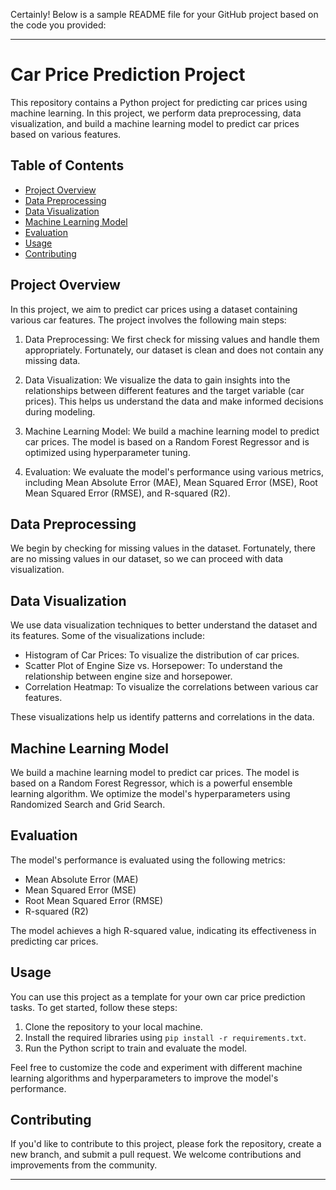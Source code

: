 Certainly! Below is a sample README file for your GitHub project based on the code you provided:

---

# Car Price Prediction Project

This repository contains a Python project for predicting car prices using machine learning. In this project, we perform data preprocessing, data visualization, and build a machine learning model to predict car prices based on various features.

## Table of Contents

- [Project Overview](#project-overview)
- [Data Preprocessing](#data-preprocessing)
- [Data Visualization](#data-visualization)
- [Machine Learning Model](#machine-learning-model)
- [Evaluation](#evaluation)
- [Usage](#usage)
- [Contributing](#contributing)

## Project Overview

In this project, we aim to predict car prices using a dataset containing various car features. The project involves the following main steps:

1. Data Preprocessing: We first check for missing values and handle them appropriately. Fortunately, our dataset is clean and does not contain any missing data.

2. Data Visualization: We visualize the data to gain insights into the relationships between different features and the target variable (car prices). This helps us understand the data and make informed decisions during modeling.

3. Machine Learning Model: We build a machine learning model to predict car prices. The model is based on a Random Forest Regressor and is optimized using hyperparameter tuning.

4. Evaluation: We evaluate the model's performance using various metrics, including Mean Absolute Error (MAE), Mean Squared Error (MSE), Root Mean Squared Error (RMSE), and R-squared (R2).

## Data Preprocessing

We begin by checking for missing values in the dataset. Fortunately, there are no missing values in our dataset, so we can proceed with data visualization.

## Data Visualization

We use data visualization techniques to better understand the dataset and its features. Some of the visualizations include:

- Histogram of Car Prices: To visualize the distribution of car prices.
- Scatter Plot of Engine Size vs. Horsepower: To understand the relationship between engine size and horsepower.
- Correlation Heatmap: To visualize the correlations between various car features.

These visualizations help us identify patterns and correlations in the data.

## Machine Learning Model

We build a machine learning model to predict car prices. The model is based on a Random Forest Regressor, which is a powerful ensemble learning algorithm. We optimize the model's hyperparameters using Randomized Search and Grid Search.

## Evaluation

The model's performance is evaluated using the following metrics:

- Mean Absolute Error (MAE)
- Mean Squared Error (MSE)
- Root Mean Squared Error (RMSE)
- R-squared (R2)

The model achieves a high R-squared value, indicating its effectiveness in predicting car prices.

## Usage

You can use this project as a template for your own car price prediction tasks. To get started, follow these steps:

1. Clone the repository to your local machine.
2. Install the required libraries using `pip install -r requirements.txt`.
3. Run the Python script to train and evaluate the model.

Feel free to customize the code and experiment with different machine learning algorithms and hyperparameters to improve the model's performance.

## Contributing

If you'd like to contribute to this project, please fork the repository, create a new branch, and submit a pull request. We welcome contributions and improvements from the community.


---

